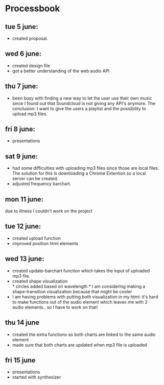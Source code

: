 # Processbook

## **tue 5 june**: 
*	created proposal.

## **wed 6 june**: 
*	created design file
*	got a better understanding of the web audio API

## **thu 7 june**:
*	been busy with finding a new way to let the user use their own music since I found out that Soundcloud is not giving any API's anymore. The conclusion: I want to give the users a playlist and the possibility to upload mp3 files.

## **fri 8 june**: 
* 	presentations

## **sat 9 june**: 
*	had some difficulties with uploading mp3 files since those are local files. The solution for this is downloading a Chrome Extention so a local server can be created.
* 	adjusted frequency barchart.

## **mon 11 june**: 
due to illness I couldn't work on the project

## **tue 12 june**: 
*	created upload function
*	improved position html elements

## **wed 13 june**: 
* 	created update-barchart function which takes the input of uploaded mp3 file.
*	created shape visualization 	
		*	circles added based on wavelength
		* 	I am considering making a shape-transition visualization because that might be cooler
*	I am having problems with putting both visualization in my html: it's hard to make 			functions out of the audio element which leaves me with 2 audio elements.. so I have to 	work on that!

## **thu 14 june**
*	created the extra functions so both charts are linked to the same audio element
*	made sure that both charts are updated when mp3 file is uploaded

## **fri 15 june**
*	presentations
*	started with synthesizer